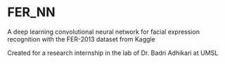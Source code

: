 # FER_NN
A deep learning convolutional neural network for facial expression recognition with the FER-2013 dataset from Kaggle

Created for a research internship in the lab of Dr. Badri Adhikari at UMSL
